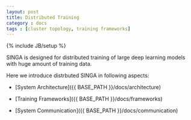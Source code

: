 ```yaml
---
layout: post
title: Distributed Training
category : docs
tags : [cluster topology, training frameworks]
---
```

{% include JB/setup %}


SINGA is designed for distributed training of large deep learning models with
huge amount of training data.

Here we introduce distrbuted SINGA in following aspects:

* [System Architecture]({{ BASE_PATH }}/docs/architecture)

* [Training Frameworks]({{ BASE_PATH }}/docs/frameworks)

* [System Communication]({{ BASE_PATH }}/docs/communication)
